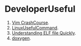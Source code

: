 # DeveloperUseful

1. [Vim CrashCourse](https://github.com/VisheshPatel/DeveloperUseful/blob/master/Vim%20CrashCourse.md).
2. [LinuxUsefulCommand](https://github.com/VisheshPatel/DeveloperUseful/blob/master/LinuxUsefulCommand.md).
3. [Understanding ELF file Quickly](https://github.com/VisheshPatel/DeveloperUseful/blob/master/Understanding%20ELF%20file%20Quickly.md).
4. [doxygen](https://github.com/VisheshPatel/DeveloperUseful/edit/master/doxygen.md).
